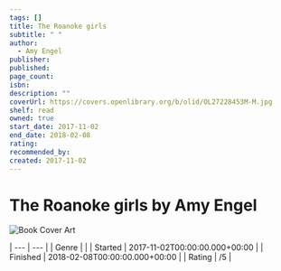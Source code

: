 ```yaml
---
tags: []
title: The Roanoke girls
subtitle: " "
author:
  - Amy Engel
publisher: 
published: 
page_count: 
isbn: 
description: ""
coverUrl: https://covers.openlibrary.org/b/olid/OL27228453M-M.jpg
shelf: read
owned: true
start_date: 2017-11-02
end_date: 2018-02-08
rating: 
recommended_by: 
created: 2017-11-02
---
```


# The Roanoke girls by Amy Engel

![Book Cover Art](https://covers.openlibrary.org/b/olid/OL27228453M-M.jpg)


| --- | --- |
| Genre |  |
| Started | 2017-11-02T00:00:00.000+00:00 |
| Finished | 2018-02-08T00:00:00.000+00:00 |
| Rating | /5 |

